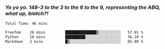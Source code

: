 ### ***Yo yo yo. 148-3 to the 3 to the 6 to the 9, representing the ABQ, what up, biatch?!***

<!--START_SECTION:waka-->

```txt
Total Time: 46 mins

Freefem    26 mins         ██████████████▒░░░░░░░░░░   57.91 %
Python     16 mins         █████████░░░░░░░░░░░░░░░░   36.10 %
Markdown   2 mins          █▒░░░░░░░░░░░░░░░░░░░░░░░   05.99 %
```

<!--END_SECTION:waka-->

<!--
**AJMC2002/AJMC2002** is a ✨ _special_ ✨ repository because its `README.md` (this file) appears on your GitHub profile.

Here are some ideas to get you started:

- 🔭 I’m currently working on ...
- 🌱 I’m currently learning ...
- 👯 I’m looking to collaborate on ...
- 🤔 I’m looking for help with ...
- 💬 Ask me about ...
- 📫 How to reach me: ...
- 😄 Pronouns: ...
- ⚡ Fun fact: ...
-->

